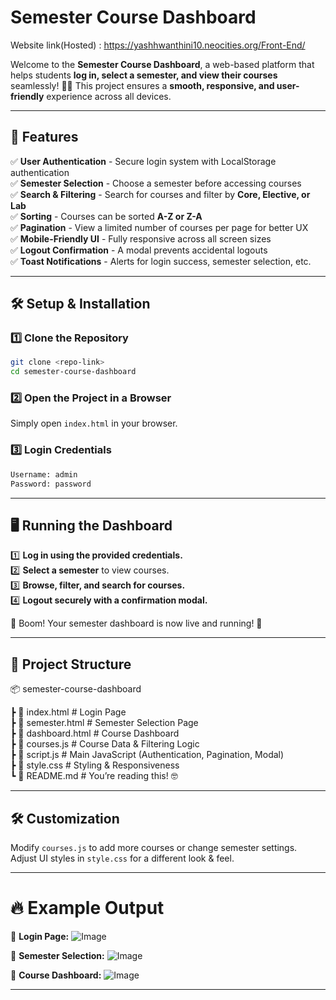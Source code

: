 # Semester Course Dashboard
Website link(Hosted) : https://yashhwanthini10.neocities.org/Front-End/


Welcome to the **Semester Course Dashboard**, a web-based platform that helps students **log in, select a semester, and view their courses** seamlessly! 🏫✨ This project ensures a **smooth, responsive, and user-friendly** experience across all devices.

---

## 🌟 Features  
✅ **User Authentication** - Secure login system with LocalStorage authentication  
✅ **Semester Selection** - Choose a semester before accessing courses  
✅ **Search & Filtering** - Search for courses and filter by **Core, Elective, or Lab**  
✅ **Sorting** - Courses can be sorted **A-Z or Z-A**  
✅ **Pagination** - View a limited number of courses per page for better UX  
✅ **Mobile-Friendly UI** - Fully responsive across all screen sizes  
✅ **Logout Confirmation** - A modal prevents accidental logouts  
✅ **Toast Notifications** - Alerts for login success, semester selection, etc.  

---

## 🛠️ Setup & Installation

### 1️⃣ Clone the Repository
```sh
git clone <repo-link>
cd semester-course-dashboard
```

### 2️⃣ Open the Project in a Browser
Simply open `index.html` in your browser.

### 3️⃣ Login Credentials
```sh
Username: admin
Password: password
```

---

## 🖥️ Running the Dashboard

1️⃣ **Log in using the provided credentials.**  
2️⃣ **Select a semester** to view courses.  
3️⃣ **Browse, filter, and search for courses.**  
4️⃣ **Logout securely with a confirmation modal.**  

🎉 Boom! Your semester dashboard is now live and running! 🚀

---

## 📂 Project Structure

📦 semester-course-dashboard

 ┣ 📜 index.html        # Login Page  
 ┣ 📜 semester.html     # Semester Selection Page  
 ┣ 📜 dashboard.html    # Course Dashboard  
 ┣ 📜 courses.js        # Course Data & Filtering Logic  
 ┣ 📜 script.js         # Main JavaScript (Authentication, Pagination, Modal)  
 ┣ 📜 style.css         # Styling & Responsiveness  
 ┗ 📜 README.md        # You’re reading this! 🤓

---

## 🛠️ Customization

Modify `courses.js` to add more courses or change semester settings.  
Adjust UI styles in `style.css` for a different look & feel.  

---

# 🔥 Example Output

📌 **Login Page:**
![Image](https://github.com/user-attachments/assets/26724ee2-36ae-4ba9-832e-71f350fe7abf)

📌 **Semester Selection:**
![Image](https://github.com/user-attachments/assets/94a034a8-d174-4047-a0c3-12c6cef640a9)

📌 **Course Dashboard:**
![Image](https://github.com/user-attachments/assets/36252b77-02b4-4214-a397-afaeed362049)

---



